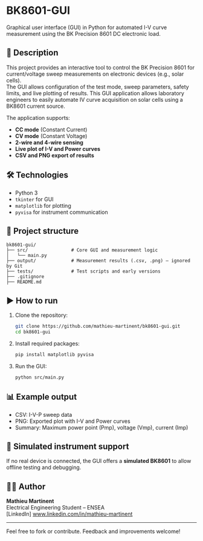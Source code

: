 # BK8601-GUI

Graphical user interface (GUI) in Python for automated I-V curve measurement using the BK Precision 8601 DC electronic load.
 
## 📌 Description

This project provides an interactive tool to control the BK Precision 8601 for current/voltage sweep measurements on electronic devices (e.g., solar cells).  
The GUI allows configuration of the test mode, sweep parameters, safety limits, and live plotting of results.
This GUI application allows laboratory engineers to easily automate IV curve acquisition on solar cells using a BK8601 current source.

The application supports:
- **CC mode** (Constant Current)
- **CV mode** (Constant Voltage)
- **2-wire and 4-wire sensing**
- **Live plot of I-V and Power curves**
- **CSV and PNG export of results**

## 🛠️ Technologies

- Python 3
- `tkinter` for GUI
- `matplotlib` for plotting
- `pyvisa` for instrument communication

## 📂 Project structure

```
bk8601-gui/
├── src/                # Core GUI and measurement logic
│   └── main.py
├── output/             # Measurement results (.csv, .png) – ignored by Git
├── tests/              # Test scripts and early versions
├── .gitignore
├── README.md
```

## ▶️ How to run

1. Clone the repository:
   ```bash
   git clone https://github.com/mathieu-martinent/bk8601-gui.git
   cd bk8601-gui
   ```

2. Install required packages:
   ```bash
   pip install matplotlib pyvisa
   ```

3. Run the GUI:
   ```bash
   python src/main.py
   ```

## 📊 Example output

- CSV: I-V-P sweep data
- PNG: Exported plot with I-V and Power curves
- Summary: Maximum power point (Pmp), voltage (Vmp), current (Imp)

## 🧪 Simulated instrument support

If no real device is connected, the GUI offers a **simulated BK8601** to allow offline testing and debugging.

## 🧑‍💻 Author

**Mathieu Martinent**  
Electrical Engineering Student – ENSEA  
[LinkedIn] www.linkedin.com/in/mathieu-martinent

---

Feel free to fork or contribute. Feedback and improvements welcome!
